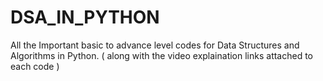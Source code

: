 # DSA_IN_PYTHON
All the Important basic to advance level codes for Data Structures and Algorithms in Python.
( along with the video explaination links attached to each code )

